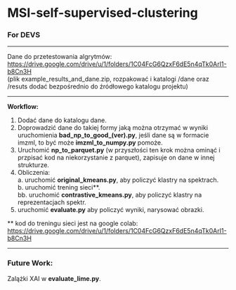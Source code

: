 # MSI-self-supervised-clustering


### For DEVS
___
Dane do przetestowania algrytmów:  
https://drive.google.com/drive/u/1/folders/1C04FcG6QzxF6dE5n4qTk0ArI1-b8Cn3H  
(plik example_results_and_dane.zip, rozpakować i katalogi /dane oraz /resuts dodać bezpośrednio do źródłowego katalogu projektu)
___
__Workflow:__  
1. Dodać dane do katalogu dane.
2. Doprowadzić dane do takiej formy jaką można otrzymać w wyniki uruchomienia **bad_np_to_good_(ver).py**,
jeśli dane są w formacie imzml, to być może **imzml_to_numpy.py** pomoże.
3. Uruchomić **np_to_parquet.py** (w przyszłości ten krok można ominąć i przpisać kod na niekorzystanie z parquet), zapisuje on dane w innej strukturze.
4. Obliczenia:  
    a. uruchomić **original_kmeans.py**, aby policzyć klastry na spektrach.  
    b. uruchomić trening sieci**.  
    bb. uruchomić **contrastive_kmeans.py**, aby policzyć klastry na reprezentacjach spektr.  
5. uruchomić **evaluate.py** aby policzyć wyniki, narysować obrazki.  

** kod do treningu sieci jest na google colab: https://drive.google.com/drive/u/1/folders/1C04FcG6QzxF6dE5n4qTk0ArI1-b8Cn3H
___

### Future Work:
Zalążki XAI w **evaluate_lime.py**.
